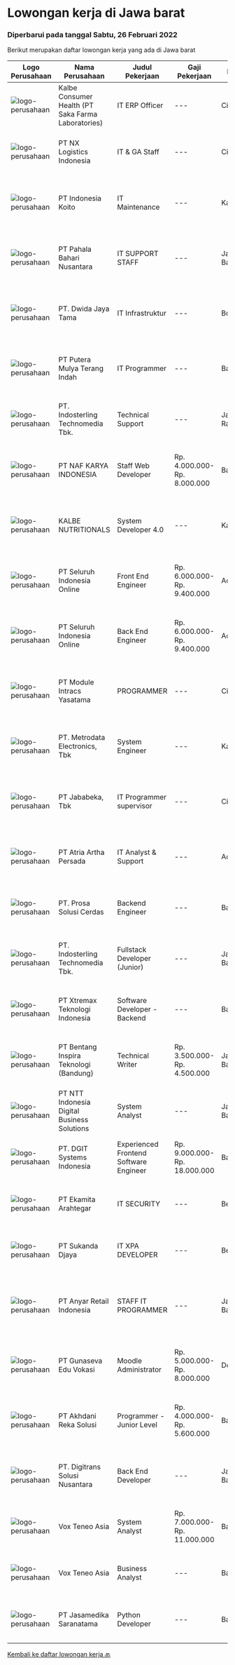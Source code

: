 
  # Lowongan kerja di Jawa barat

  ### Diperbarui pada tanggal Sabtu, 26 Februari 2022

  Berikut merupakan daftar lowongan kerja yang ada di Jawa barat

  |Logo Perusahaan | Nama Perusahaan | Judul Pekerjaan | Gaji Pekerjaan | Lokasi | Deskripsi | Tanggal diunggah | Pranala |
  | -------------- | --------------- | --------------- | --------- | --------- | -------------- | ------- | ----------- |
  |![logo-perusahaan](https://image-service-cdn.seek.com.au/3463344f5e51ebe25e306cb28232db6708bcdd82/ee4dce1061f3f616224767ad58cb2fc751b8d2dc)|Kalbe Consumer Health (PT Saka Farma Laboratories)|IT ERP Officer|---|Cikarang|Tugas Pekerjaan: Menangani insiden dalam pengoperasian harian modul aplikasi Manufaktur ERP: Produksi, Kualitas, RnD, dan PPIC Menerapkan proyek...|Kamis, 24 Februari 2022|https://www.jobstreet.co.id/id/job/it-erp-officer-3801756?token=0~cf354ed1-0ab8-4b23-8068-8a377549f4c8&sectionRank=1&jobId=jobstreet-id-job-3801756|
|![logo-perusahaan](https://us.123rf.com/450wm/pavelstasevich/pavelstasevich1811/pavelstasevich181101027/112815900-stock-vector-no-image-available-icon-flat-vector.jpg?ver=6)|PT NX Logistics Indonesia|IT & GA Staff|---|Cikarang|Spesifications: Bachelor degree S1 Active English Experience with IT environment at least 2 years Job Descriptions: Experiance in networking...|Jumat, 25 Februari 2022|https://www.jobstreet.co.id/id/job/it-ga-staff-3803238?token=0~cf354ed1-0ab8-4b23-8068-8a377549f4c8&sectionRank=2&jobId=jobstreet-id-job-3803238|
|![logo-perusahaan](https://image-service-cdn.seek.com.au/f864797d4e7fe014a733f6596e4aa86660a615dc/ee4dce1061f3f616224767ad58cb2fc751b8d2dc)|PT Indonesia Koito|IT Maintenance|---|Karawang|Kualifikasi : Usia maksimal 30 tahun Pendidikan Minimal D3 (IT) Memahami troubleshoot hardware server dan komputer client Memahami troubleshoot CCTV...|Kamis, 24 Februari 2022|https://www.jobstreet.co.id/id/job/it-maintenance-3801513?token=0~cf354ed1-0ab8-4b23-8068-8a377549f4c8&sectionRank=3&jobId=jobstreet-id-job-3801513|
|![logo-perusahaan](https://image-service-cdn.seek.com.au/4c7e3b15e758e90498b5f49b3d25414c79b4e8aa/ee4dce1061f3f616224767ad58cb2fc751b8d2dc)|PT Pahala Bahari Nusantara|IT SUPPORT STAFF|---|Jawa Barat|Pahala Bahari Nusantara has been in the tuna industry since 2009. We are currently processing around 60.000 MT annually of tuna raw material (caught...|Rabu, 23 Februari 2022|https://www.jobstreet.co.id/id/job/it-support-staff-3800794?token=0~cf354ed1-0ab8-4b23-8068-8a377549f4c8&sectionRank=4&jobId=jobstreet-id-job-3800794|
|![logo-perusahaan](https://image-service-cdn.seek.com.au/3b249129cbba29bd9f3d394682232c03bd705008/ee4dce1061f3f616224767ad58cb2fc751b8d2dc)|PT. Dwida Jaya Tama|IT Infrastruktur|---|Bogor|Tugas &amp; tanggung jawab : Mengatasi persoalan yang berkaitan dengan masalah hardware &amp; software Memperbaharui dan memperbaiki segala macam...|Kamis, 24 Februari 2022|https://www.jobstreet.co.id/id/job/it-infrastruktur-3801360?token=0~cf354ed1-0ab8-4b23-8068-8a377549f4c8&sectionRank=5&jobId=jobstreet-id-job-3801360|
|![logo-perusahaan](https://image-service-cdn.seek.com.au/f58b134254410170b6684005db1ca8ec45db7476/ee4dce1061f3f616224767ad58cb2fc751b8d2dc)|PT Putera Mulya Terang Indah|IT Programmer|---|Bandung|Dicari: D3/S1 Teknik Informatika/Teknik Komputer/Ilmu Komputer. Menguasai Web based Programming Python, java, JavaScript, PHP(Codeigniter), C++, HTML....|Jumat, 25 Februari 2022|https://www.jobstreet.co.id/id/job/it-programmer-3803601?token=0~cf354ed1-0ab8-4b23-8068-8a377549f4c8&sectionRank=6&jobId=jobstreet-id-job-3803601|
|![logo-perusahaan](https://us.123rf.com/450wm/pavelstasevich/pavelstasevich1811/pavelstasevich181101027/112815900-stock-vector-no-image-available-icon-flat-vector.jpg?ver=6)|PT. Indosterling Technomedia Tbk.|Technical Support|---|Jakarta Raya|Kualifikasi :Pendidikan minimal SMK jurusan rekayasa perangkat lunakBerpengalaman dalam penguasaan database 1 tahun ( optional )Memiliki kemampuan...|Jumat, 25 Februari 2022|https://www.jobstreet.co.id/id/job/technical-support-3803221?token=0~cf354ed1-0ab8-4b23-8068-8a377549f4c8&sectionRank=7&jobId=jobstreet-id-job-3803221|
|![logo-perusahaan](https://image-service-cdn.seek.com.au/c52fd5991a25aa2f7aa372de97cd5f41cf1d8c0f/ee4dce1061f3f616224767ad58cb2fc751b8d2dc)|PT NAF KARYA INDONESIA|Staff Web Developer|Rp. 4.000.000-Rp. 8.000.000|Bandung|Kualifikasi :•Pendidikan minimal SMA/SMK/D3 semua jurusan (S1 jurusan Teknologi Informasi lebih disukai)•Usia 18 – 25 tahun•Minimal 1 tahun pengalaman...|Jumat, 25 Februari 2022|https://www.jobstreet.co.id/id/job/staff-web-developer-3803423?token=0~cf354ed1-0ab8-4b23-8068-8a377549f4c8&sectionRank=8&jobId=jobstreet-id-job-3803423|
|![logo-perusahaan](https://image-service-cdn.seek.com.au/26b68bd4418b4b741ab2ef4226ab3f5e09f39635/ee4dce1061f3f616224767ad58cb2fc751b8d2dc)|KALBE NUTRITIONALS|System Developer 4.0|---|Karawang|Administrator Produksi 4.0 - Front End dan Back End (Full stack) Developer di bidang Struktur Data &amp; AlgoritmaKualifikasi (Mandatory) : Menguasai...|Jumat, 25 Februari 2022|https://www.jobstreet.co.id/id/job/system-developer-4-0-3792344?token=0~cf354ed1-0ab8-4b23-8068-8a377549f4c8&sectionRank=9&jobId=jobstreet-id-job-3792344|
|![logo-perusahaan](https://image-service-cdn.seek.com.au/c768f0670f8f8212da7de609b6af9d0b2e5134cc/ee4dce1061f3f616224767ad58cb2fc751b8d2dc)|PT Seluruh Indonesia Online|Front End Engineer|Rp. 6.000.000-Rp. 9.400.000|Aceh|Front End Engineer1. Memiliki pengalaman dengan bahasa pemrograman atau framework Front End, terutama React.js 2. Memiliki keahilan dalam membangun...|Kamis, 24 Februari 2022|https://www.jobstreet.co.id/id/job/front-end-engineer-3784331?token=0~cf354ed1-0ab8-4b23-8068-8a377549f4c8&sectionRank=10&jobId=jobstreet-id-job-3784331|
|![logo-perusahaan](https://image-service-cdn.seek.com.au/c768f0670f8f8212da7de609b6af9d0b2e5134cc/ee4dce1061f3f616224767ad58cb2fc751b8d2dc)|PT Seluruh Indonesia Online|Back End Engineer|Rp. 6.000.000-Rp. 9.400.000|Aceh|Back End Engineer1. Memiliki pengalaman dalam membangun RESTful APIs2. Menguasai bahasa pemrograman seperti PHP, terutama Framework Laravel3. Familiar...|Kamis, 24 Februari 2022|https://www.jobstreet.co.id/id/job/back-end-engineer-3784329?token=0~cf354ed1-0ab8-4b23-8068-8a377549f4c8&sectionRank=11&jobId=jobstreet-id-job-3784329|
|![logo-perusahaan](https://image-service-cdn.seek.com.au/d167a8ff9b84507d97a2aae89c5c032c52f65b3d/ee4dce1061f3f616224767ad58cb2fc751b8d2dc)|PT Module Intracs Yasatama|PROGRAMMER|---|Cikarang|Kualifikasi: Pendidikan min S1 Ilmu Komputer/Teknologi Informasi atau setara. Memiliki kemampuan dan pengalaman dalam pengembangan aplikasi Web,...|Jumat, 25 Februari 2022|https://www.jobstreet.co.id/id/job/programmer-3803495?token=0~cf354ed1-0ab8-4b23-8068-8a377549f4c8&sectionRank=12&jobId=jobstreet-id-job-3803495|
|![logo-perusahaan](https://image-service-cdn.seek.com.au/0d75518309b56a3cff39daa569b0ba02cc7a22f2/ee4dce1061f3f616224767ad58cb2fc751b8d2dc)|PT. Metrodata Electronics, Tbk|System Engineer|---|Karawang|Scope of Services Understand Business process of Manufacturing: Secondary and Logistics Assist on installation, configuration and deployment of...|Kamis, 24 Februari 2022|https://www.jobstreet.co.id/id/job/system-engineer-3801997?token=0~cf354ed1-0ab8-4b23-8068-8a377549f4c8&sectionRank=13&jobId=jobstreet-id-job-3801997|
|![logo-perusahaan](https://image-service-cdn.seek.com.au/84cd80280901a5d5bbe54259c27f496f7878e702/ee4dce1061f3f616224767ad58cb2fc751b8d2dc)|PT Jababeka, Tbk|IT Programmer supervisor|---|Cikarang|JOB REQUIREMENT Bachelor Degree (S1) in Computer Science, Engineering or Information Technology or a related field preferred Experience: More than 3...|Rabu, 23 Februari 2022|https://www.jobstreet.co.id/id/job/it-programmer-supervisor-3799979?token=0~cf354ed1-0ab8-4b23-8068-8a377549f4c8&sectionRank=14&jobId=jobstreet-id-job-3799979|
|![logo-perusahaan](https://image-service-cdn.seek.com.au/d06df2c3a126b32119a42065ab4ba8b82159e50a/ee4dce1061f3f616224767ad58cb2fc751b8d2dc)|PT Atria Artha Persada|IT Analyst & Support|---|Aceh|Uraian Pekerjaan : Memastikan proses aplikasi bisnis baru maupun existing dapat di implementasikan dengan baik pada suatu proyek dengan melakukan...|Senin, 21 Februari 2022|https://www.jobstreet.co.id/id/job/it-analyst-support-3798179?token=0~cf354ed1-0ab8-4b23-8068-8a377549f4c8&sectionRank=15&jobId=jobstreet-id-job-3798179|
|![logo-perusahaan](https://image-service-cdn.seek.com.au/386cb77f9039a5aa37dc6aeaac87e2b5330c5b06/ee4dce1061f3f616224767ad58cb2fc751b8d2dc)|PT. Prosa Solusi Cerdas|Backend Engineer|---|Bandung|Backend Engineer Full time remoteJob Description:We are looking for a Backend Developer to produce scalable AI solutions. You'll be working with other...|Kamis, 24 Februari 2022|https://www.jobstreet.co.id/id/job/backend-engineer-3784966?token=0~cf354ed1-0ab8-4b23-8068-8a377549f4c8&sectionRank=16&jobId=jobstreet-id-job-3784966|
|![logo-perusahaan](https://us.123rf.com/450wm/pavelstasevich/pavelstasevich1811/pavelstasevich181101027/112815900-stock-vector-no-image-available-icon-flat-vector.jpg?ver=6)|PT. Indosterling Technomedia Tbk.|Fullstack Developer (Junior)|---|Jawa Barat|Pendidikan minimal SMK jurusan teknik komputer, sistem informasiMenguasai PHP, HTML, Javascript, jQueryMenguasai framework CodeIgniter (3.x)Menguasai...|Jumat, 25 Februari 2022|https://www.jobstreet.co.id/id/job/fullstack-developer-junior-3803209?token=0~cf354ed1-0ab8-4b23-8068-8a377549f4c8&sectionRank=17&jobId=jobstreet-id-job-3803209|
|![logo-perusahaan](https://image-service-cdn.seek.com.au/ce74a79d8ea261e54cdae65dc8035221535675cf/ee4dce1061f3f616224767ad58cb2fc751b8d2dc)|PT Xtremax Teknologi Indonesia|Software Developer - Backend|---|Bandung|Job Description As a Software Developer, specifically backend, you will be introduced to ASP.NET development platforms and will be actively involved...|Jumat, 25 Februari 2022|https://www.jobstreet.co.id/id/job/software-developer-backend-3802881?token=0~cf354ed1-0ab8-4b23-8068-8a377549f4c8&sectionRank=18&jobId=jobstreet-id-job-3802881|
|![logo-perusahaan](https://image-service-cdn.seek.com.au/637d9c631057f05259d3ce693a417bc5d9063f60/ee4dce1061f3f616224767ad58cb2fc751b8d2dc)|PT Bentang Inspira Teknologi (Bandung)|Technical Writer|Rp. 3.500.000-Rp. 4.500.000|Jawa Barat|Membuat dan mengubah sistem serta model dan metodologi yang digunakan untuk mengembangkan sistem rekayasa perangkat lunak. Mengembangkan Proyek secara...|Kamis, 24 Februari 2022|https://www.jobstreet.co.id/id/job/technical-writer-3790952?token=0~cf354ed1-0ab8-4b23-8068-8a377549f4c8&sectionRank=19&jobId=jobstreet-id-job-3790952|
|![logo-perusahaan](https://image-service-cdn.seek.com.au/f525f049cf8ce97a388001196b7113e11512c773/ee4dce1061f3f616224767ad58cb2fc751b8d2dc)|PT NTT Indonesia Digital Business Solutions|System Analyst|---|Jawa Barat|Requirements : Candidate must possess at least Bachelor's Degree, Master's Degree/Post Graduate Degree in Engineering (Computer/Telecommunication),...|Kamis, 24 Februari 2022|https://www.jobstreet.co.id/id/job/system-analyst-3790937?token=0~cf354ed1-0ab8-4b23-8068-8a377549f4c8&sectionRank=20&jobId=jobstreet-id-job-3790937|
|![logo-perusahaan](https://image-service-cdn.seek.com.au/86a88c2f6d7d45552583132278caf70ef23e7608/ee4dce1061f3f616224767ad58cb2fc751b8d2dc)|PT. DGIT Systems Indonesia|Experienced Frontend Software Engineer|Rp. 9.000.000-Rp. 18.000.000|Badung|We are looking for talented developers to join an experienced team of front-end engineers working on our flagship product Telflow, a multi-award...|Jumat, 25 Februari 2022|https://www.jobstreet.co.id/id/job/experienced-frontend-software-engineer-3803691?token=0~cf354ed1-0ab8-4b23-8068-8a377549f4c8&sectionRank=21&jobId=jobstreet-id-job-3803691|
|![logo-perusahaan](https://image-service-cdn.seek.com.au/2d08a11a433d90f4eb0448b568bbe86ccbb06554/ee4dce1061f3f616224767ad58cb2fc751b8d2dc)|PT Ekamita Arahtegar|IT SECURITY|---|Bekasi|1. Create SOP document for monitoring and handling security issue.2. Assess and map the information system security business process and make...|Rabu, 23 Februari 2022|https://www.jobstreet.co.id/id/job/it-security-3801152?token=0~cf354ed1-0ab8-4b23-8068-8a377549f4c8&sectionRank=22&jobId=jobstreet-id-job-3801152|
|![logo-perusahaan](https://image-service-cdn.seek.com.au/6d56383b0316bf97f26e28d2c030d8c39fd1c836/ee4dce1061f3f616224767ad58cb2fc751b8d2dc)|PT Sukanda Djaya|IT XPA DEVELOPER|---|Bekasi|Requirements Bachelor degree from Information Technology, or Computer Science Minimum 2 years of experience in Magic XPA / XPI Having good knowledge...|Rabu, 23 Februari 2022|https://www.jobstreet.co.id/id/job/it-xpa-developer-3790021?token=0~cf354ed1-0ab8-4b23-8068-8a377549f4c8&sectionRank=23&jobId=jobstreet-id-job-3790021|
|![logo-perusahaan](https://image-service-cdn.seek.com.au/b1dae46de5fb7087bb826a206f12518f60070da9/ee4dce1061f3f616224767ad58cb2fc751b8d2dc)|PT Anyar Retail Indonesia|STAFF IT PROGRAMMER|---|Jawa Barat|Mengembangkan program desktop yang dibuat tim IT Merancang dan membuat program baru untuk mempercepat kerja semua departemen Melakukan testing/debug...|Selasa, 22 Februari 2022|https://www.jobstreet.co.id/id/job/staff-it-programmer-3782214?token=0~cf354ed1-0ab8-4b23-8068-8a377549f4c8&sectionRank=24&jobId=jobstreet-id-job-3782214|
|![logo-perusahaan](https://image-service-cdn.seek.com.au/eb9b552ea5a91fa1bd1761deb619d533403fcb60/ee4dce1061f3f616224767ad58cb2fc751b8d2dc)|PT Gunaseva Edu Vokasi|Moodle Administrator|Rp. 5.000.000-Rp. 8.000.000|Depok|Kualifikasi: Maksimal usia 35 tahun Lulusan D3 atau S1 Jurusan Teknik Informatika, Sistem Komputer Minimum 2 tahun berpengalaman sebagai moodle...|Kamis, 24 Februari 2022|https://www.jobstreet.co.id/id/job/moodle-administrator-3785420?token=0~cf354ed1-0ab8-4b23-8068-8a377549f4c8&sectionRank=25&jobId=jobstreet-id-job-3785420|
|![logo-perusahaan](https://image-service-cdn.seek.com.au/6e8788e55b83d22af1022fe3067e73fdcb032b02/ee4dce1061f3f616224767ad58cb2fc751b8d2dc)|PT Akhdani Reka Solusi|Programmer - Junior Level|Rp. 4.000.000-Rp. 5.600.000|Bandung|Junior level software engineer atau fresh-grad sedang mencari pengalaman dan mengembangkan skill? Perlu tempat kerja yang mendidik teamnya atas kerja...|Rabu, 23 Februari 2022|https://www.jobstreet.co.id/id/job/programmer-junior-level-3800353?token=0~cf354ed1-0ab8-4b23-8068-8a377549f4c8&sectionRank=26&jobId=jobstreet-id-job-3800353|
|![logo-perusahaan](https://image-service-cdn.seek.com.au/0a86bb03873828c6a92d80fd5c9fc9caaa727d9d/ee4dce1061f3f616224767ad58cb2fc751b8d2dc)|PT. Digitrans Solusi Nusantara|Back End Developer|---|Jawa Barat|BACK END DEVELOPERSTATUS : OPENJOB DESCRIPTION Learn multiple tech stacks to use the best tools for the job. Design, develop, improve, and deploy high...|Jumat, 25 Februari 2022|https://www.jobstreet.co.id/id/job/back-end-developer-3792827?token=0~cf354ed1-0ab8-4b23-8068-8a377549f4c8&sectionRank=27&jobId=jobstreet-id-job-3792827|
|![logo-perusahaan](https://image-service-cdn.seek.com.au/39ab418e6863676ba5cdd1a7c1a0cf8d2bb2f6ec/ee4dce1061f3f616224767ad58cb2fc751b8d2dc)|Vox Teneo Asia|System Analyst|Rp. 7.000.000-Rp. 11.000.000|Bandung|Responsibilities liaise closely with external or internal clients analyse clients' existing IT systems and business models map and document interfaces...|Kamis, 24 Februari 2022|https://www.jobstreet.co.id/id/job/system-analyst-3785292?token=0~cf354ed1-0ab8-4b23-8068-8a377549f4c8&sectionRank=28&jobId=jobstreet-id-job-3785292|
|![logo-perusahaan](https://image-service-cdn.seek.com.au/39ab418e6863676ba5cdd1a7c1a0cf8d2bb2f6ec/ee4dce1061f3f616224767ad58cb2fc751b8d2dc)|Vox Teneo Asia|Business Analyst|---|Bandung|Requirement Candidate must possess at least Diploma, Bachelor's Degree in Computer Science/Information Technology or equivalent. Required...|Kamis, 24 Februari 2022|https://www.jobstreet.co.id/id/job/business-analyst-3785148?token=0~cf354ed1-0ab8-4b23-8068-8a377549f4c8&sectionRank=29&jobId=jobstreet-id-job-3785148|
|![logo-perusahaan](https://image-service-cdn.seek.com.au/7cdc071d90abd96b4cf7706a1694f0662aa509a1/ee4dce1061f3f616224767ad58cb2fc751b8d2dc)|PT Jasamedika Saranatama|Python Developer|---|Bandung|Job : Melakukan pengembangan produk di bidang teknologi kesehatan yang modern dan sesuai trend terkini Technical Requitment Pendidikan D3/S1...|Jumat, 25 Februari 2022|https://www.jobstreet.co.id/id/job/python-developer-3803288?token=0~cf354ed1-0ab8-4b23-8068-8a377549f4c8&sectionRank=30&jobId=jobstreet-id-job-3803288|


  [Kembali ke daftar lowongan kerja 🔙](../README.md#daftar-lowongan-kerja)
  